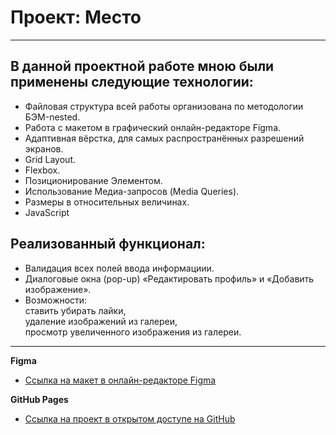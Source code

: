 # Проект: Место

---

## В данной проектной работе мною были применены следующие технологии:

- Файловая структура всей работы организована по методологии БЭМ-nested.
- Работа с макетом в графический онлайн-редакторе Figma.
- Адаптивная вёрстка, для самых распространённых разрешений экранов.
- Grid Layout.
- Flexbox.
- Позиционирование Элементом.
- Использование Медиа-запросов (Media Queries).
- Размеры в относительных величинах.
- JavaScript

## Реализованный функционал:

- Валидация всех полей ввода информациии.
- Диалоговые окна (pop-up) «Редактировать профиль» и «Добавить изображение».
- Возможности:\
  ставить убирать лайки,\
  удаление изображений из галереи,\
  просмотр увеличенного изображения из галереи.

---

**Figma**

- [Ссылка на макет в онлайн-редакторе Figma](https://www.figma.com/file/kRVLKwYG3d1HGLvh7JFWRT/JavaScript.-Sprint-6?node-id=0%3A1)

**GitHub Pages**

- [Ссылка на проект в открытом доступе на GitHub](https://ali-b-y.github.io/mesto/)
